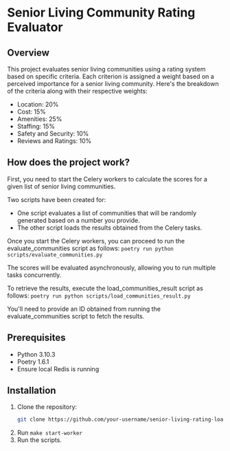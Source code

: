 # Senior Living Community Rating Evaluator

## Overview

This project evaluates senior living communities using a rating system based on specific criteria. Each criterion is assigned a weight based on a perceived importance for a senior living community. Here's the breakdown of the criteria along with their respective weights:

* Location: 20%
* Cost: 15%
* Amenities: 25%
* Staffing: 15%
* Safety and Security: 10%
* Reviews and Ratings: 10%

## How does the project work?

First, you need to start the Celery workers to calculate the scores for a given list of senior living communities.

Two scripts have been created for:
* One script evaluates a list of communities that will be randomly generated based on a number you provide.
* The other script loads the results obtained from the Celery tasks.

Once you start the Celery workers, you can proceed to run the evaluate_communities script as follows: `poetry run python scripts/evaluate_communities.py`

The scores will be evaluated asynchronously, allowing you to run multiple tasks concurrently.

To retrieve the results, execute the load_communities_result script as follows: `poetry run python scripts/load_communities_result.py`

You'll need to provide an ID obtained from running the evaluate_communities script to fetch the results.

## Prerequisites

- Python 3.10.3
- Poetry 1.6.1
- Ensure local Redis is running

## Installation

1. Clone the repository:
   ```bash
   git clone https://github.com/your-username/senior-living-rating-loader.git
   ```
2. Run `make start-worker`
3. Run the scripts.